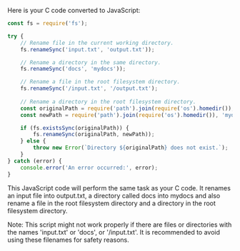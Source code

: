 Here is your C code converted to JavaScript:

```javascript
const fs = require('fs');

try {
    // Rename file in the current working directory.
    fs.renameSync('input.txt', 'output.txt'));

    // Rename a directory in the same directory.
    fs.renameSync('docs', 'mydocs'));

    // Rename a file in the root filesystem directory.
    fs.renameSync('/input.txt', '/output.txt');
    
    // Rename a directory in the root filesystem directory.
    const originalPath = require('path').join(require('os').homedir()), 'docs';
    const newPath = require('path').join(require('os').homedir()), 'mydocs';

    if (fs.existsSync(originalPath)) {
        fs.renameSync(originalPath, newPath));
    } else {
        throw new Error(`Directory ${originalPath} does not exist.`);
    }
} catch (error) {
    console.error('An error occurred:', error);
}
```
This JavaScript code will perform the same task as your C code. It renames an input file into output.txt, a directory called docs into mydocs and also rename a file in the root filesystem directory and a directory in the root filesystem directory.

Note: This script might not work properly if there are files or directories with the names 'input.txt' or 'docs', or '/input.txt'. It is recommended to avoid using these filenames for safety reasons.
